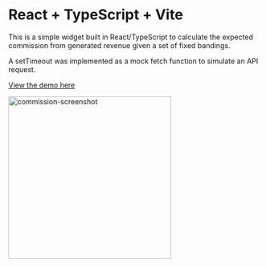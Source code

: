 # React + TypeScript + Vite

This is a simple widget built in React/TypeScript to calculate the expected commission from generated revenue given a set of fixed bandings.

A setTimeout was implemented as a mock fetch function to simulate an API request.

[View the demo here](https://incredible-liger-854a23.netlify.app/)

<img width="324" alt="commission-screenshot" src="https://github.com/sw517/commission-widget-tech-test/assets/16246185/7e4c8497-715b-48a0-bf71-2158cbd9a854">
